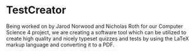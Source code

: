 # TestCreator
Being worked on by Jarod Norwood and Nicholas Roth for our Computer Science 4 project, we are creating a software tool which can be utilized to create high quality and nicely typeset quizzes and tests by using the LaTeX markup language and converting it to a PDF.
